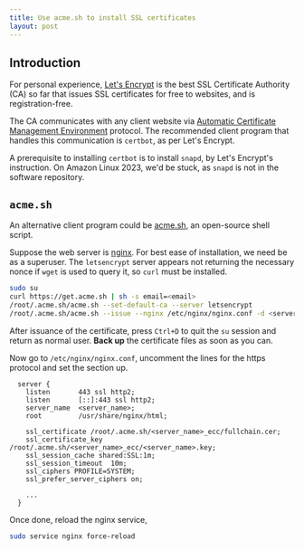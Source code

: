 ```yaml
---
title: Use acme.sh to install SSL certificates
layout: post
---
```


## Introduction
For personal experience, [Let's Encrypt](https://letsencrypt.org/) is the best SSL Certificate Authority (CA) so far that issues SSL certificates for free to websites, and is registration-free.

The CA communicates with any client website via [Automatic Certificate Management Environment](https://en.wikipedia.org/wiki/Automatic_Certificate_Management_Environment) protocol. The recommended client program that handles this communication is `certbot`, as per Let's Encrypt.

A prerequisite to installing `certbot` is to install `snapd`, by Let's Encrypt's instruction. On Amazon Linux 2023, we'd be stuck, as `snapd` is not in the software repository.


## `acme.sh`
An alternative client program could be [acme.sh](https://acme.sh), an open-source shell script.

Suppose the web server is [nginx](https://nginx.org). For best ease of installation, we need be as a superuser. The `letsencrypt` server appears not returning the necessary nonce if `wget` is used to query it, so `curl` must be installed.

```sh
sudo su
curl https://get.acme.sh | sh -s email=<email>
/root/.acme.sh/acme.sh --set-default-ca --server letsencrypt
/root/.acme.sh/acme.sh --issue --nginx /etc/nginx/nginx.conf -d <server_name>
```

After issuance of the certificate, press `Ctrl+D` to quit the `su` session and return as normal user. **Back up** the certificate files as soon as you can.

Now go to `/etc/nginx/nginx.conf`, uncomment the lines for the https protocol and set the section up.

```
  server {
    listen       443 ssl http2;
    listen       [::]:443 ssl http2;
    server_name  <server_name>;
    root         /usr/share/nginx/html;

    ssl_certificate /root/.acme.sh/<server_name>_ecc/fullchain.cer;
    ssl_certificate_key /root/.acme.sh/<server_name>_ecc/<server_name>.key;
    ssl_session_cache shared:SSL:1m;
    ssl_session_timeout  10m;
    ssl_ciphers PROFILE=SYSTEM;
    ssl_prefer_server_ciphers on;

    ...
  }
```

Once done, reload the nginx service,

```sh
sudo service nginx force-reload
```
